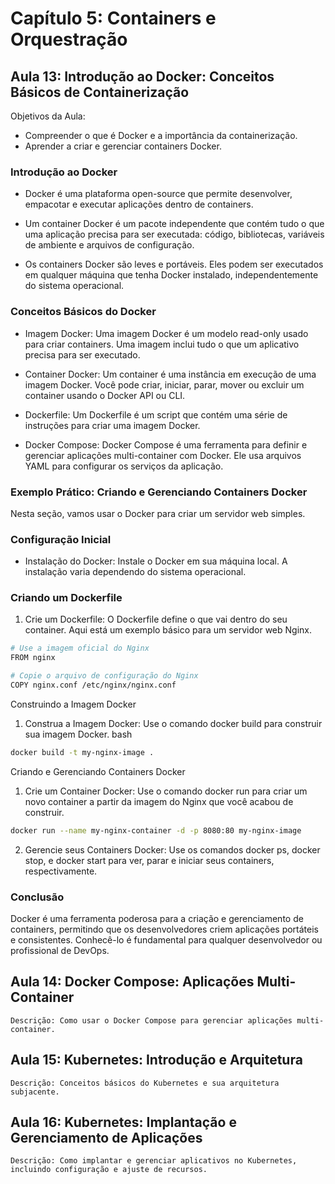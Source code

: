 # Capítulo 5: Containers e Orquestração

## Aula 13: Introdução ao Docker: Conceitos Básicos de Containerização


Objetivos da Aula:

- Compreender o que é Docker e a importância da containerização.
- Aprender a criar e gerenciar containers Docker.

### Introdução ao Docker

- Docker é uma plataforma open-source que permite desenvolver, empacotar e executar aplicações dentro de containers.

- Um container Docker é um pacote independente que contém tudo o que uma aplicação precisa para ser executada: código, bibliotecas, variáveis de ambiente e arquivos de configuração.

- Os containers Docker são leves e portáveis. Eles podem ser executados em qualquer máquina que tenha Docker instalado, independentemente do sistema operacional.

### Conceitos Básicos do Docker

- Imagem Docker: Uma imagem Docker é um modelo read-only usado para criar containers. Uma imagem inclui tudo o que um aplicativo precisa para ser executado.

- Container Docker: Um container é uma instância em execução de uma imagem Docker. Você pode criar, iniciar, parar, mover ou excluir um container usando o Docker API ou CLI.

- Dockerfile: Um Dockerfile é um script que contém uma série de instruções para criar uma imagem Docker.

- Docker Compose: Docker Compose é uma ferramenta para definir e gerenciar aplicações multi-container com Docker. Ele usa arquivos YAML para configurar os serviços da aplicação.

### Exemplo Prático: Criando e Gerenciando Containers Docker

Nesta seção, vamos usar o Docker para criar um servidor web simples.

### Configuração Inicial
- Instalação do Docker: Instale o Docker em sua máquina local. A instalação varia dependendo do sistema operacional.

### Criando um Dockerfile

1. Crie um Dockerfile: O Dockerfile define o que vai dentro do seu container. Aqui está um exemplo básico para um servidor web Nginx.

```sh
# Use a imagem oficial do Nginx
FROM nginx

# Copie o arquivo de configuração do Nginx
COPY nginx.conf /etc/nginx/nginx.conf
```

Construindo a Imagem Docker

1. Construa a Imagem Docker: Use o comando docker build para construir sua imagem Docker.
bash
```sh
docker build -t my-nginx-image .
```

Criando e Gerenciando Containers Docker

1. Crie um Container Docker: Use o comando docker run para criar um novo container a partir da 
imagem do Nginx que você acabou de construir.
```sh
docker run --name my-nginx-container -d -p 8080:80 my-nginx-image
```

2. Gerencie seus Containers Docker: Use os comandos docker ps, docker stop, e docker start para ver, parar e iniciar seus containers, respectivamente.

### Conclusão

Docker é uma ferramenta poderosa para a criação e gerenciamento de containers, permitindo que os desenvolvedores criem aplicações portáteis e consistentes. Conhecê-lo é fundamental para qualquer desenvolvedor ou profissional de DevOps.


## Aula 14:  Docker Compose: Aplicações Multi-Container
    Descrição: Como usar o Docker Compose para gerenciar aplicações multi-container.


## Aula 15: Kubernetes: Introdução e Arquitetura
    Descrição: Conceitos básicos do Kubernetes e sua arquitetura subjacente.


## Aula 16: Kubernetes: Implantação e Gerenciamento de Aplicações
    Descrição: Como implantar e gerenciar aplicativos no Kubernetes, incluindo configuração e ajuste de recursos.



